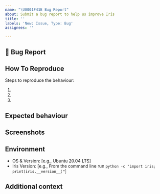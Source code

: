 ```yaml
---
name: "\U0001F41B Bug Report"
about: Submit a bug report to help us improve Iris
title: ''
labels: 'New: Issue, Type: Bug'
assignees: ''

---
```


## 🐛 Bug Report
<!-- Provide a clear description of what the bug is -->

## How To Reproduce
Steps to reproduce the behaviour:

1. 
2. 
3. 

## Expected behaviour
<!-- A clear and concise description of what you expected to happen -->

## Screenshots
<!-- If applicable, add screenshots to help explain your problem -->

## Environment 
 - OS & Version: [e.g., Ubuntu 20.04 LTS]
 - Iris Version: [e.g., From the command line run `python -c "import iris; print(iris.__version__)"`]

## Additional context
<!-- Provide any further information to help us understand -->
